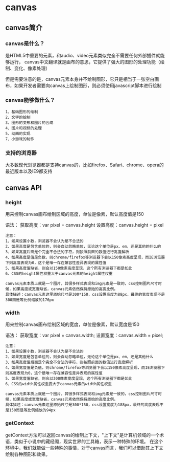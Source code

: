 # canvas
## canvas简介
### canvas是什么？
是HTML5中重要的元素，和audio、video元素类似完全不需要任何外部插件就能够运行，
canvas中文翻译就是画布的意思，它提供了强大的图形的处理功能（绘制、变化、像素处理）

但是需要注意的是，canvas元素本身并不绘制图形，它只是相当于一张空白画布，如果开发者需要向canvas上绘制图形，则必须使用javascript脚本进行绘制

### canvas能够做什么？
```
1、基础图形的绘制
2、文字的绘制
3、图形的变形和图片的合成
4、图片和视频的处理
5、动画的实现
7、小游戏的制作
```

### 支持的浏览器
大多数现代浏览器都是支持canvas的，比如firefox、Safari、chrome、opera的最近版本以及IE9都支持

## canvas API
### height
用来控制canvas画布绘制区域的高度，单位是像素，默认高度值是150

语法：
获取高度：var pixel = canvas.height
设置高度：canvas.height = pixel

```
注意：
1、如果设置小数，浏览器不会认为是不合法的
2、如果高度是包含单位的，则会自动忽略单位，无论这个单位是px、em，还是其他的什么的
3、如果高度后面是个完全不合法的字符，则按照前面的数值进行高度解析
4、如果高度是值是负数，则chrome/firefox等浏览器下会以150像素高度呈现，而IE浏览器下则高度表现为0，这个是唯一存在兼容性差异表现的属性值
5、如果高度值缺省，则会以150像素高度呈现，这个所有浏览器下都是如此
6、CSS的height属性权重大于canvas元素的height属性权重

canvas元素本质上就是一个图片，其很多样式表现和img元素是一致的，css控制图片尺寸时候，如果高度或宽度缺省，canvas元素依然保持原始的高宽比例。
具体描述：canvas元素这里原始尺寸是300*150，css设置高度为88px，最终的宽度表现不是300而是等比例缩放的176px
```

### width
用来控制canvas画布绘制区域的宽度，单位是像素，默认宽度是150

语法：
获取宽度：var pixel = canvas.width;
设置宽度：canvas.width = pixel;

```
注意：
1、如果设置小数，浏览器不会认为是不合法的
2、如果宽度是包含单位的，则会自动忽略单位，无论这个单位是px、em，还是其他什么
3、如果宽度值后面是个完全不合法的字符，则按照前面的数值进行宽度解析
4、如果宽度值是负值，则chrome/firefox等浏览器下会以150像素高度呈现，而IE浏览器下则高度表现为0，这个是唯一存在兼容性差异表现的属性值
5、如果宽度值缺省，则会以300像素宽度呈现，这个所有浏览器下都是如此
6、CSS的width属性权重要大于canvas元素的width属性权重

canvas元素本质上就是一个图片，其很多样式表现和img元素是一致的，css控制图片尺寸时候，如果高度或宽度缺省，canvas元素依然保持原始的高度比例。
具体描述：canvas元素这里原始尺寸是300*150，css设置宽度为188px，最终的高度表现不是150而是等比例缩放的94px
```

### getContext
getContext方法可以返回canvas的绘制上下文，"上下文"是计算机领域的一个术语，类似于小说中的藏经阁，现实世界的工具箱，表示一种特殊的环境。
在这个环境中，我们就能做一些特殊的事情，对于canvas而言，我们可以借助其上下文绘制各种图形和效果。




